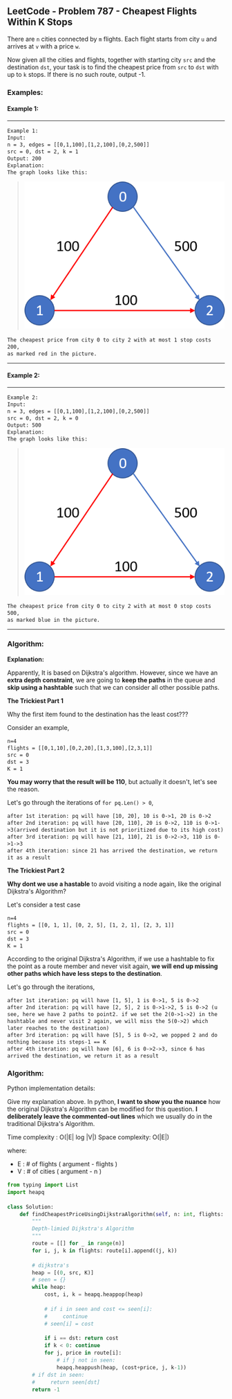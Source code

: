 ## LeetCode - Problem 787 - Cheapest Flights Within K Stops

There are `n` cities connected by `m` flights. Each flight starts from city `u` and arrives at `v` with a price `w`.

Now given all the cities and flights, together with starting city `src` and the destination `dst`, your task is to find the cheapest price from `src` to `dst` with up to `k` stops. If there is no such route, output -1.

### Examples:

#### Example 1:
____
```
Example 1:
Input: 
n = 3, edges = [[0,1,100],[1,2,100],[0,2,500]]
src = 0, dst = 2, k = 1
Output: 200
Explanation: 
The graph looks like this:
```

> ![Example - 1](Example_1.png)
>

```
The cheapest price from city 0 to city 2 with at most 1 stop costs 200, 
as marked red in the picture.
```
____
#### Example 2:
____
```
Example 2:
Input: 
n = 3, edges = [[0,1,100],[1,2,100],[0,2,500]]
src = 0, dst = 2, k = 0
Output: 500
Explanation: 
The graph looks like this:
```

> ![Example - 2](Example_2.png)
>

```
The cheapest price from city 0 to city 2 with at most 0 stop costs 500, 
as marked blue in the picture.
```
____

### Algorithm:

**Explanation:**

Apparently, It is based on Dijkstra's algorithm. However, since we have an **extra depth constraint**, we are going to **keep the paths** in the queue and **skip using a hashtable** such that we can consider all other possible paths.

**The Trickiest Part 1**

Why the first item found to the destination has the least cost???

Consider an example,

```
n=4
flights = [[0,1,10],[0,2,20],[1,3,100],[2,3,1]]
src = 0
dst = 3
K = 1
```

**You may worry that the result will be 110**, but actually it doesn't, let's see the reason.

Let's go through the iterations of `for pq.Len() > 0`,

```
after 1st iteration: pq will have [10, 20], 10 is 0->1, 20 is 0->2
after 2nd iteration: pq will have [20, 110], 20 is 0->2, 110 is 0->1->3(arrived destination but it is not prioritized due to its high cost)
after 3rd iteration: pq will have [21, 110], 21 is 0->2->3, 110 is 0->1->3
after 4th iteration: since 21 has arrived the destination, we return it as a result
```

**The Trickiest Part 2**

**Why dont we use a hastable** to avoid visiting a node again, like the original Dijkstra's Algorithm?

Let's consider a test case

```
n=4
flights = [[0, 1, 1], [0, 2, 5], [1, 2, 1], [2, 3, 1]]
src = 0
dst = 3
K = 1
```

According to the original Dijkstra's Algorithm, if we use a hashtable to fix the point as a route member and never visit again, **we will end up missing other paths which have less steps to the destination**.

Let's go through the iterations,

```
after 1st iteration: pq will have [1, 5], 1 is 0->1, 5 is 0->2
after 2nd iteration: pq will have [2, 5], 2 is 0->1->2, 5 is 0->2 (u see, here we have 2 paths to point2. if we set the 2(0->1->2) in the hashtable and never visit 2 again, we will miss the 5(0->2) which later reaches to the destination)
after 3rd iteration: pq will have [5], 5 is 0->2, we popped 2 and do nothing because its steps-1 == K
after 4th iteration: pq will have [6], 6 is 0->2->3, since 6 has arrived the destination, we return it as a result
```

### Algorithm:

Python implementation details:

Give my explanation above. In python, **I want to show you the nuance** how the original Dijkstra's Algorithm can be modified for this question. **I deliberately leave the commented-out lines** which we usually do in the traditional Dijkstra's Algorithm.

Time complexity : O(|E| log |V|)
Space complexity: O(|E|)

where: 
 - E : # of flights ( argument - flights )
 - V : # of cities  ( argument - n )

```python
from typing import List
import heapq

class Solution:
    def findCheapestPriceUsingDijkstraAlgorithm(self, n: int, flights: List[List[int]], src: int, dst: int, K: int) -> int:
        """
        Depth-limied Dijkstra's Algorithm
        """
        route = [[] for _ in range(n)]
        for i, j, k in flights: route[i].append((j, k))

        # dijkstra's
        heap = [(0, src, K)]
        # seen = {}
        while heap:
            cost, i, k = heapq.heappop(heap)
        
            # if i in seen and cost <= seen[i]:
            #     continue
            # seen[i] = cost

            if i == dst: return cost
            if k < 0: continue
            for j, price in route[i]:
                # if j not in seen:
                heapq.heappush(heap, (cost+price, j, k-1))
        # if dst in seen:
        #     return seen[dst]
        return -1

```
